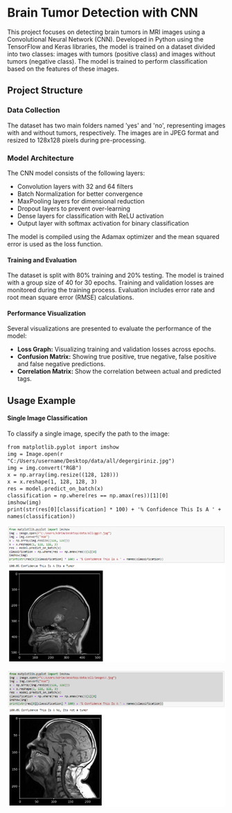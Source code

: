 # Brain Tumor Detection with CNN

This project focuses on detecting brain tumors in MRI images using a Convolutional Neural Network (CNN). Developed in Python using the TensorFlow and Keras libraries, the model is trained on a dataset divided into two classes: images with tumors (positive class) and images without tumors (negative class). The model is trained to perform classification based on the features of these images.

## Project Structure

### Data Collection
The dataset has two main folders named 'yes' and 'no', representing images with and without tumors, respectively. The images are in JPEG format and resized to 128x128 pixels during pre-processing.

### Model Architecture
The CNN model consists of the following layers:

- Convolution layers with 32 and 64 filters
- Batch Normalization for better convergence
- MaxPooling layers for dimensional reduction
- Dropout layers to prevent over-learning
- Dense layers for classification with ReLU activation
- Output layer with softmax activation for binary classification

The model is compiled using the Adamax optimizer and the mean squared error is used as the loss function.

#### Training and Evaluation

The dataset is split with 80% training and 20% testing. The model is trained with a group size of 40 for 30 epochs. Training and validation losses are monitored during the training process. Evaluation includes error rate and root mean square error (RMSE) calculations.

#### Performance Visualization

Several visualizations are presented to evaluate the performance of the model:

- **Loss Graph:** Visualizing training and validation losses across epochs.
- **Confusion Matrix:** Showing true positive, true negative, false positive and false negative predictions.
- **Correlation Matrix:** Show the correlation between actual and predicted tags.

## Usage Example

#### Single Image Classification
To classify a single image, specify the path to the image:

```
from matplotlib.pyplot import imshow
img = Image.open(r "C:/Users/username/Desktop/data/all/degergiriniz.jpg")
img = img.convert("RGB")
x = np.array(img.resize((128, 128)))
x = x.reshape(1, 128, 128, 3)
res = model.predict_on_batch(x)
classification = np.where(res == np.amax(res))[1][0]
imshow(img)
print(str(res[0][classification] * 100) + '% Confidence This Is A ' + names(classification))
```
![](https://github.com/ahmetnuysal/Brain-Tumor-Detection-with-CNN/blob/main/Pics/Screenshot_10.png)

![](https://github.com/ahmetnuysal/Brain-Tumor-Detection-with-CNN/blob/main/Pics/Screenshot_9.png)
